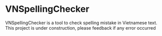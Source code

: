 # VNSpellingChecker
VNSpellingChecker is a tool to check spelling mistake in Vietnamese text. This project is under construction, please feedback if any error occurred
